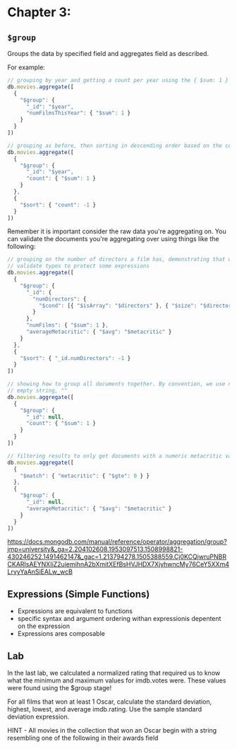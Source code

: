 # Chapter 3:

## `$group`

Groups the data by specified field and aggregates field as described.

For example:

```javascript
// grouping by year and getting a count per year using the { $sum: 1 } pattern
db.movies.aggregate([
  {
    "$group": {
      "_id": "$year",
      "numFilmsThisYear": { "$sum": 1 }
    }
  }
])

// grouping as before, then sorting in descending order based on the count
db.movies.aggregate([
  {
    "$group": {
      "_id": "$year",
      "count": { "$sum": 1 }
    }
  },
  {
    "$sort": { "count": -1 }
  }
])
```

Remember it is important consider the raw data you're aggregating on. You can validate the documents you're aggregating over using things like the following:

```javascript
// grouping on the number of directors a film has, demonstrating that we have to
// validate types to protect some expressions
db.movies.aggregate([
  {
    "$group": {
      "_id": {
        "numDirectors": {
          "$cond": [{ "$isArray": "$directors" }, { "$size": "$directors" }, 0]
        }
      },
      "numFilms": { "$sum": 1 },
      "averageMetacritic": { "$avg": "$metacritic" }
    }
  },
  {
    "$sort": { "_id.numDirectors": -1 }
  }
])

// showing how to group all documents together. By convention, we use null or an
// empty string, ""
db.movies.aggregate([
  {
    "$group": {
      "_id": null,
      "count": { "$sum": 1 }
    }
  }
])

// filtering results to only get documents with a numeric metacritic value
db.movies.aggregate([
  {
    "$match": { "metacritic": { "$gte": 0 } }
  },
  {
    "$group": {
      "_id": null,
      "averageMetacritic": { "$avg": "$metacritic" }
    }
  }
])

```

https://docs.mongodb.com/manual/reference/operator/aggregation/group?jmp=university&_ga=2.204102608.1953097513.1508998821-430246252.1491462147&_gac=1.213794278.1505388559.Cj0KCQjwruPNBRCKARIsAEYNXIiZ2uiemihnA2bXmitXEfBsHVJHDX7XjyhwncMy76CeY5XXm4LrvyYaAnSiEALw_wcB



## Expressions (Simple Functions)

* Expressions are equivalent to functions
* specific syntax and argument ordering withan expressionis depentent on the expression
* Expressions ares composable


## Lab

In the last lab, we calculated a normalized rating that required us to know what the minimum and maximum values for imdb.votes were. These values were found using the $group stage!

For all films that won at least 1 Oscar, calculate the standard deviation, highest, lowest, and average imdb.rating. Use the sample standard deviation expression.

HINT - All movies in the collection that won an Oscar begin with a string resembling one of the following in their awards field

